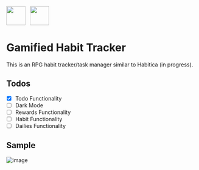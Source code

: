 ---
---
<img src="https://static.djangoproject.com/img/logos/django-logo-negative.svg" height="50px">&nbsp;&nbsp; <img src="https://www.seekpng.com/png/detail/80-803597_io-is-compatible-with-all-javascript-frameworks-and.png" height="50px">

# Gamified Habit Tracker
This is an RPG habit tracker/task manager similar to Habitica (in progress). 

## Todos
- [x] Todo Functionality
- [ ] Dark Mode
- [ ] Rewards Functionality
- [ ] Habit Functionality
- [ ] Dailies Functionality

## Sample
![image](https://user-images.githubusercontent.com/76241888/130778490-f2903a27-d4e1-4981-9fc7-f26602a97623.png)


